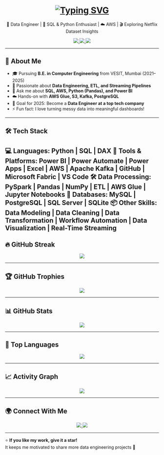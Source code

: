 <!-- 🎬 Animated Intro Section -->
<h1 align="center">
  <a href="https://git.io/typing-svg">
    <img src="https://readme-typing-svg.herokuapp.com?font=Fira+Code&weight=600&size=28&pause=1000&color=00BFFF&center=true&vCenter=true&width=650&lines=Hi+there%2C+I'm+Nupur+Mirani+👋;Data+Engineer+%7C+Python+%26+SQL+Developer;Building+Data+Pipelines+%26+Streaming+Solutions;Lifelong+Learner+%7C+Tech+Explorer+🚀" alt="Typing SVG" />
  </a>
</h1>

<p align="center">
  🌱 Data Engineer | 🧩 SQL & Python Enthusiast | ☁️ AWS | 🎬 Exploring Netflix Dataset Insights
</p>

<p align="center">
  <a href="https://github.com/nupurmirani?tab=followers">
    <img src="https://img.shields.io/github/followers/nupurmirani?label=Followers&style=social" />
  </a>
  <a href="https://github.com/nupurmirani?tab=repositories">
    <img src="https://img.shields.io/badge/Projects-Check%20them%20out-brightgreen" />
  </a>
  <a href="https://www.linkedin.com/in/nupur-mirani-b494b0271/" target="_blank">
    <img src="https://img.shields.io/badge/LinkedIn-Connect-blue?style=social&logo=linkedin" />
  </a>
</p>

---

## 🧠 About Me
- 🎓 Pursuing **B.E. in Computer Engineering** from VESIT, Mumbai (2021–2025)
- 🧩 Passionate about **Data Engineering, ETL, and Streaming Pipelines**
- 💬 Ask me about **SQL, AWS, Python (Pandas), and Power BI**
- ☁️ Hands-on with **AWS Glue, S3, Kafka, PostgreSQL**
- 🎯 Goal for 2025: Become a **Data Engineer at a top tech company**
- ⚡ Fun fact: I love turning messy data into meaningful dashboards!

---

## 🛠️ Tech Stack
💻 Languages: Python | SQL | DAX
🧰 Tools & Platforms: Power BI | Power Automate | Power Apps | Excel | AWS | Apache Kafka | GitHub | Microsoft Fabric | VS Code
🛠️ Data Processing: PySpark | Pandas | NumPy | ETL | AWS Glue | Jupyter Notebooks
📂 Databases: MySQL | PostgreSQL | SQL Server | SQLite
📦 Other Skills: Data Modeling | Data Cleaning | Data Transformation | Workflow Automation | Data Visualization | Real-Time Streaming
---


## 🔥 GitHub Streak
<p align="center">
  <img src="https://streak-stats.demolab.com?user=nupurmirani&theme=tokyonight&hide_border=true" />
</p>

---

## 🏆 GitHub Trophies
<p align="center">
  <img src="https://github-profile-trophy.vercel.app/?username=nupurmirani&theme=onedark&no-frame=true&row=1&column=6" />
</p>

---

## 📊 GitHub Stats
<p align="center">
  <img src="https://github-readme-stats.vercel.app/api?username=nupurmirani&show_icons=true&theme=tokyonight" />
</p>

---

## 💬 Top Languages
<p align="center">
  <img src="https://github-readme-stats.vercel.app/api/top-langs/?username=nupurmirani&layout=compact&theme=tokyonight" />
</p>

---

## 📈 Activity Graph
<p align="center">
  <img src="https://github-readme-activity-graph.vercel.app/graph?username=nupurmirani&bg_color=1a1b27&color=00BFFF&line=00BFFF&point=FFFFFF&area=true&hide_border=true" />
</p>

---

## 🌍 Connect With Me
<p align="center">
  <a href="https://www.linkedin.com/in/nupur-mirani-b494b0271/" target="_blank">
    <img src="https://img.shields.io/badge/LinkedIn-Nupur%20Mirani-blue?style=for-the-badge&logo=linkedin" />
  </a>
  <a href="mailto:nupur.mirani@gmail.com">
    <img src="https://img.shields.io/badge/Email-nupur.mirani%40gmail.com-red?style=for-the-badge&logo=gmail" />
  </a>
</p>

---

⭐ **If you like my work, give it a star!**  
It keeps me motivated to share more data engineering projects 🚀
